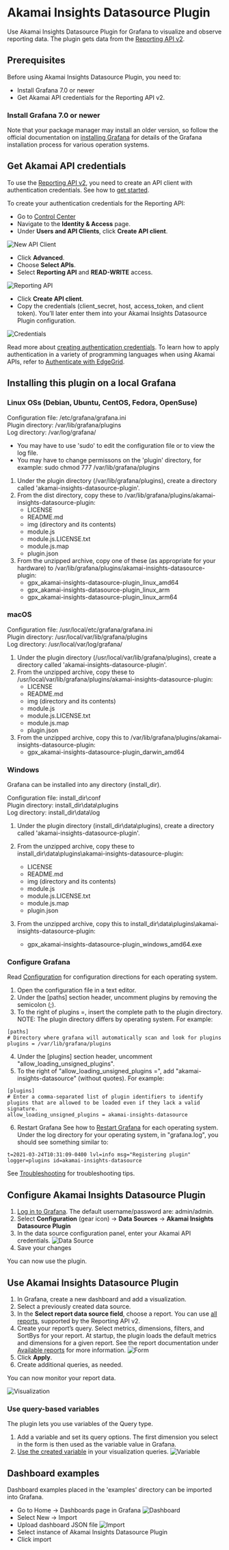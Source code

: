 # Akamai Insights Datasource Plugin
Use Akamai Insights Datasource Plugin for Grafana to visualize and observe reporting data. 
The plugin gets data from the [Reporting API v2](https://techdocs.akamai.com/reporting/v2/reference/api).

## Prerequisites
Before using Akamai Insights Datasource Plugin, you need to:
* Install Grafana 7.0 or newer
* Get Akamai API credentials for the Reporting API v2.


### Install Grafana 7.0 or newer
Note that your package manager may install an older version, so follow the official documentation on [installing Grafana](https://grafana.com/docs/grafana/latest/installation/) for details of the Grafana installation process for various operation systems.

## Get Akamai API credentials
To use the [Reporting API v2](https://techdocs.akamai.com/reporting/v2/docs/welcome-rpt), you need to create an API client with authentication credentials. See how to [get started](https://techdocs.akamai.com/reporting/v2/reference/get-started).

To create your authentication credentials for the Reporting API:
* Go to [Control Center](https://control.akamai.com/)
* Navigate to the **Identity & Access** page.
* Under **Users and API Clients**, click **Create API client**.

![New API Client](static/new-api-client.png)

* Click **Advanced**.
* Choose **Select APIs**.
* Select **Reporting API** and **READ-WRITE** access.

![Reporting API](static/reporting-api.png)

* Click **Create API client**.
* Copy the credentials (client_secret, host, access_token, and client token). You’ll later enter them into your Akamai Insights Datasource Plugin configuration.

![Credentials](static/credential.png)

Read more about [creating authentication credentials](https://techdocs.akamai.com/developer/docs/set-up-authentication-credentials). 
To learn how to apply authentication in a variety of programming languages when using Akamai APIs, refer to [Authenticate with EdgeGrid](https://techdocs.akamai.com/developer/docs/authenticate-with-edgegrid).

## Installing this plugin on a local Grafana

### Linux OSs (Debian, Ubuntu, CentOS, Fedora, OpenSuse)

Configuration file: /etc/grafana/grafana.ini  
Plugin directory: /var/lib/grafana/plugins  
Log directory: /var/log/grafana/

* You may have to use 'sudo' to edit the configuration file or to view the log file.
* You may have to change permissons on the 'plugin' directory, for example: sudo chmod 777 /var/lib/grafana/plugins 

1. Under the plugin directory (/var/lib/grafana/plugins), create a directory called 'akamai-insights-datasource-plugin'.
2. From the dist directory, copy these to /var/lib/grafana/plugins/akamai-insights-datasource-plugin:
   - LICENSE
   - README.md
   - img (directory and its contents)
   - module.js
   - module.js.LICENSE.txt
   - module.js.map
   - plugin.json
3. From the unzipped archive, copy one of these (as appropriate for your hardware) to /var/lib/grafana/plugins/akamai-insights-datasource-plugin:
   - gpx_akamai-insights-datasource-plugin_linux_amd64
   - gpx_akamai-insights-datasource-plugin_linux_arm
   - gpx_akamai-insights-datasource-plugin_linux_arm64  

### macOS

Configuration file: /usr/local/etc/grafana/grafana.ini  
Plugin directory: /usr/local/var/lib/grafana/plugins  
Log directory: /usr/local/var/log/grafana/

1. Under the plugin directory (/usr/local/var/lib/grafana/plugins), create a directory called 'akamai-insights-datasource-plugin'.
2. From the unzipped archive, copy these to /usr/local/var/lib/grafana/plugins/akamai-insights-datasource-plugin:
   - LICENSE
   - README.md
   - img (directory and its contents)
   - module.js
   - module.js.LICENSE.txt
   - module.js.map
   - plugin.json
3. From the unzipped archive, copy this to /var/lib/grafana/plugins/akamai-insights-datasource-plugin:
   - gpx_akamai-insights-datasource-plugin_darwin_amd64  

### Windows

Grafana can be installed into any directory (install_dir).

Configuration file: install_dir\conf  
Plugin directory: install_dir\data\plugins  
Log directory: install_dir\data\log

1. Under the plugin directory (install_dir\data\plugins), create a directory called 'akamai-insights-datasource-plugin'.

2. From the unzipped archive, copy these to install_dir\data\plugins\akamai-insights-datasource-plugin:
   - LICENSE
   - README.md
   - img (directory and its contents)
   - module.js
   - module.js.LICENSE.txt
   - module.js.map
   - plugin.json

3. From the unzipped archive, copy this to install_dir\data\plugins\akamai-insights-datasource-plugin:
   - gpx_akamai-insights-datasource-plugin_windows_amd64.exe

### Configure Grafana

Read [Configuration](https://grafana.com/docs/grafana/latest/administration/configuration/) for configuration directions for each operating system.

1. Open the configuration file in a text editor.
2. Under the [paths] section header, uncomment plugins by removing the semicolon (;).
3. To the right of plugins =, insert the complete path to the plugin directory.
   NOTE: The plugin directory differs by operating system. For example:
```
[paths]
# Directory where grafana will automatically scan and look for plugins
plugins = /var/lib/grafana/plugins
```
4. Under the [plugins] section header, uncomment "allow_loading_unsigned_plugins".
5. To the right of "allow_loading_unsigned_plugins =", add "akamai-insights-datasource" (without quotes). For example:
```
[plugins]
# Enter a comma-separated list of plugin identifiers to identify plugins that are allowed to be loaded even if they lack a valid signature.
allow_loading_unsigned_plugins = akamai-insights-datasource
```
6. Restart Grafana See how to [Restart Grafana](https://grafana.com/docs/grafana/latest/installation/restart-grafana/) for each operating system. Under the log directory for your operating system, in "grafana.log", you should see something similar to:
```
t=2021-03-24T10:31:09-0400 lvl=info msg="Registering plugin" logger=plugins id=akamai-insights-datasource
```

See [Troubleshooting](https://grafana.com/docs/grafana/latest/troubleshooting/) for troubleshooting tips.

## Configure Akamai Insights Datasource Plugin
1. [Log in to Grafana](https://grafana.com/docs/grafana/latest/getting-started/getting-started/). The default username/password are: admin/admin.
2. Select **Configuration** (gear icon) -> **Data Sources** -> **Akamai Insights Datasource Plugin**
3. In the data source configuration panel, enter your Akamai API credentials.
![Data Source](static/config.jpg)
4. Save your changes

You can now use the plugin.

## Use Akamai Insights Datasource Plugin
1. In Grafana, create a new dashboard and add a visualization.
2. Select a previously created data source.
3. In the **Select report data source field**, choose a report. You can use [all reports](https://techdocs.akamai.com/reporting/v2/reference/available-reports), supported by the Reporting API v2.
4. Create your report’s query. Select metrics, dimensions, filters, and SortBys for your report. At startup, the plugin loads the default metrics and dimensions for a given report. See the report documentation under [Available reports](https://techdocs.akamai.com/reporting/v2/reference/available-reports) for more information.
![Form](static/query.jpg)
5. Click **Apply**.
6. Create additional queries, as needed. 

You can now monitor your report data.

![Visualization](static/rendered_vis.jpg)

### Use query-based variables
The plugin lets you use variables of the Query type. 
1. Add a variable and set its query options. The first dimension you select in the form is then used as the variable value in Grafana.
2. [Use the created variable](https://grafana.com/docs/grafana/latest/dashboards/variables/variable-syntax/) in your visualization queries. 
![Variable](static/variable.jpg)

## Dashboard examples
Dashboard examples placed in the 'examples' directory can be imported into Grafana.

* Go to Home -> Dashboards page in Grafana
  ![Dashboard](static/dashboards.jpg)
* Select New -> Import
* Upload dashboard JSON file
  ![Import](static/examples-import.jpg)
* Select instance of Akamai Insights Datasource Plugin
* Click import


